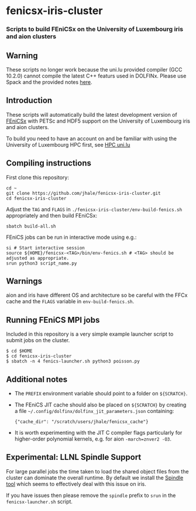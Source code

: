 # fenicsx-iris-cluster #
### Scripts to build FEniCSx on the University of Luxembourg iris and aion clusters ###

## Warning

These scripts no longer work because the uni.lu provided compiler
(GCC 10.2.0) cannot compile the latest C++ featurs used in DOLFINx.
Please use Spack and the provided notes
[here](https://gist.github.com/jhale/23d4d7646e2dc05d0adc0395767d044a).

## Introduction

These scripts will automatically build the latest development version of
[FEniCSx](http://fenicsproject.org) with PETSc and HDF5 support on the
University of Luxembourg iris and aion clusters.
 
To build you need to have an account on and be familiar with using the
University of Luxembourg HPC first, see [HPC uni.lu](http://hpc.uni.lu)

## Compiling instructions ##

First clone this repository:
```
cd ~
git clone https://github.com/jhale/fenicsx-iris-cluster.git
cd fenicsx-iris-cluster
```

Adjust the `TAG` and `FLAGS` in `./fenicsx-iris-cluster/env-build-fenics.sh`
appropriately and then build FEniCSx:
```
sbatch build-all.sh
```

FEniCS jobs can be run in interactive mode using e.g.:
```
si # Start interactive session
source ${HOME}/fenicsx-<TAG>/bin/env-fenics.sh # <TAG> should be adjusted as appropriate.
srun python3 script_name.py
```

## Warnings ##

aion and iris have different OS and architecture so be careful with the FFCx
cache and the `FLAGS` variable in `env-build-fenics.sh`.

## Running FEniCS MPI jobs

Included in this repository is a very simple example launcher script to submit
jobs on the cluster.

```
$ cd $HOME
$ cd fenicsx-iris-cluster
$ sbatch -n 4 fenics-launcher.sh python3 poisson.py
```

## Additional notes

- The `PREFIX` environment variable should point to a folder on `${SCRATCH}`.
- The FEniCS JIT cache should also be placed on `${SCRATCH}` by creating a file
  `~/.config/dolfinx/dolfinx_jit_parameters.json` containing:
     
     ```
     {"cache_dir": "/scratch/users/jhale/fenicsx_cache"}     
     ```

- It is worth experimenting with the JIT C compiler flags particularly for
  higher-order polynomial kernels, e.g. for aion `-march=znver2 -O3`.

## Experimental: LLNL Spindle Support

For large parallel jobs the time taken to load the shared object files from the
cluster can dominate the overall runtime. By default we install the [Spindle
tool](https://github.com/hpc/Spindle/) which seems to effectively deal with
this issue on iris.

If you have issues then please remove the `spindle` prefix to `srun` in the
`fenicsx-launcher.sh` script.
